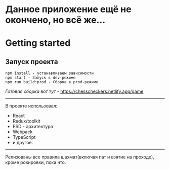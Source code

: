 # Данное приложение ещё не окончено, но всё же...

# Getting started

## Запуск проекта

```
npm install - устанавливаем зависимости
npm start - Запуск в dev-режиме
npm run build:prod - Сборка в prod-режиме
```

_Готовая сборка вот тут -_ https://chesscheckers.netlify.app/game

---

В проекте использовал:

-  React
-  Redux/toolkit
-  FSD - архитектура
-  Webpack
-  TypeScript
-  и другое.

---

Релизованы все правила шахмат(включая пат и взятие на проходе), кроме рокировки, пока что.
